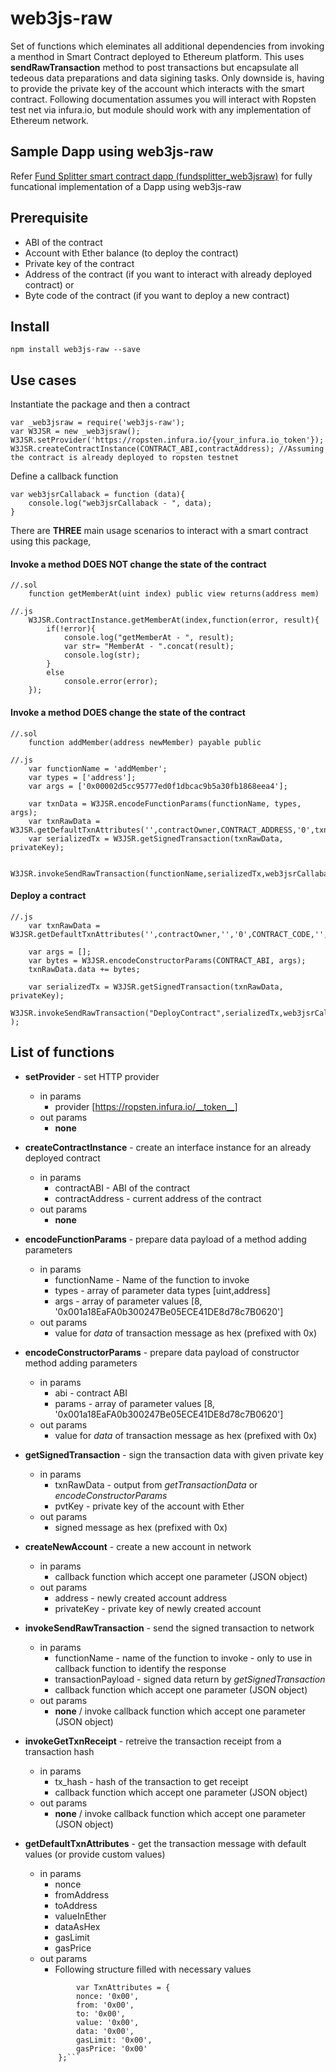 # web3js-raw #
Set of functions which eleminates all additional dependencies from invoking a menthod in Smart Contract deployed to Ethereum platform.
This uses __sendRawTransaction__ method to post transactions but encapsulate all tedeous data preparations and data sigining tasks. Only downside is, having to provide the private key of the account which interacts with the smart contract. Following documentation assumes you will interact with Ropsten test net via infura.io, but module should work with any implementation of Ethereum network.

## Sample Dapp using web3js-raw ##

Refer [Fund Splitter smart contract dapp (fundsplitter_web3jsraw)](https://github.com/fidenz-chim/fundsplitter_web3jsraw.git) for fully funcational implementation of a Dapp using web3js-raw

## Prerequisite ##

* ABI of the contract
* Account with Ether balance (to deploy the contract)
* Private key of the contract
* Address of the contract (if you want to interact with already deployed contract)
or
* Byte code of the contract (if you want to deploy a new contract)

## Install ##
```
npm install web3js-raw --save
```

## Use cases ##
Instantiate the package and then a contract
```
var _web3jsraw = require('web3js-raw');
var W3JSR = new _web3jsraw();
W3JSR.setProvider('https://ropsten.infura.io/{your_infura.io_token'});
W3JSR.createContractInstance(CONTRACT_ABI,contractAddress); //Assuming the contract is already deployed to ropsten testnet
```

Define a callback function 
```
var web3jsrCallaback = function (data){
    console.log("web3jsrCallaback - ", data);
}

```
There are __THREE__ main usage scenarios to interact with a smart contract using this package,
#### Invoke a method __DOES NOT__ change the state of the contract ####
```
//.sol
    function getMemberAt(uint index) public view returns(address mem)
```

```
//.js
    W3JSR.ContractInstance.getMemberAt(index,function(error, result){
        if(!error){
            console.log("getMemberAt - ", result);
            var str= "MemberAt - ".concat(result);
            console.log(str);
        }
        else
            console.error(error);
    });
```
#### Invoke a method __DOES__ change the state of the contract ####
```
//.sol
    function addMember(address newMember) payable public
```

```
//.js
    var functionName = 'addMember';
    var types = ['address'];
    var args = ['0x00002d5cc95777ed0f1dbcac9b5a30fb1868eea4'];

    var txnData = W3JSR.encodeFunctionParams(functionName, types, args);
    var txnRawData = W3JSR.getDefaultTxnAttributes('',contractOwner,CONTRACT_ADDRESS,'0',txnData,'','')
    var serializedTx = W3JSR.getSignedTransaction(txnRawData, privateKey);

    W3JSR.invokeSendRawTransaction(functionName,serializedTx,web3jsrCallaback);
```

#### Deploy a contract ####
```
//.js
    var txnRawData = W3JSR.getDefaultTxnAttributes('',contractOwner,'','0',CONTRACT_CODE,'',10000000000);

    var args = [];
    var bytes = W3JSR.encodeConstructorParams(CONTRACT_ABI, args);
    txnRawData.data += bytes;

    var serializedTx = W3JSR.getSignedTransaction(txnRawData, privateKey);
    W3JSR.invokeSendRawTransaction("DeployContract",serializedTx,web3jsrCallaback );
```

## List of functions ##

* __setProvider__ - set HTTP provider 
  * in params
    * provider [https://ropsten.infura.io/__token__]
  * out params
    * __none__
* __createContractInstance__ - create an interface instance for an already deployed contract
  * in params
    * contractABI - ABI of the contract
    * contractAddress - current address of the contract
  * out params
    * __none__
  
* __encodeFunctionParams__ - prepare data payload of a method adding parameters
  * in params
    * functionName - Name of the function to invoke
    * types - array of parameter data types  [uint,address]
    * args - array of parameter values  [8, '0x001a18EaFA0b300247Be05ECE41DE8d78c7B0620']    
  * out params
    * value for _data_ of transaction message as hex (prefixed with 0x)

* __encodeConstructorParams__ - prepare data payload of constructor method adding parameters
  * in params
    * abi - contract ABI 
    * params - array of parameter values  [8, '0x001a18EaFA0b300247Be05ECE41DE8d78c7B0620']    
  * out params
    * value for _data_ of transaction message as hex (prefixed with 0x)

* __getSignedTransaction__ - sign the transaction data with given private key
  * in params
    * txnRawData - output from _getTransactionData_ or _encodeConstructorParams_
    * pvtKey - private key of the account with Ether  
  * out params
    * signed message as hex (prefixed with 0x)

* __createNewAccount__ - create a new account in network
  * in params
    * callback function which accept one parameter (JSON object)
  * out params
    * address - newly created account address
    * privateKey - private key of newly created account

* __invokeSendRawTransaction__ - send the signed transaction to network
  * in params
    * functionName - name of the function to invoke - only to use in callback function to identify the response
    * transactionPayload - signed data return by _getSignedTransaction_
    * callback function which accept one parameter (JSON object)
  * out params
    * __none__ / invoke callback function which accept one parameter (JSON object)

* __invokeGetTxnReceipt__ - retreive the transaction receipt from a transaction hash
  * in params
    * tx_hash - hash of the transaction to get receipt
    * callback function which accept one parameter (JSON object)
  * out params
    * __none__ / invoke callback function which accept one parameter (JSON object)

* __getDefaultTxnAttributes__ - get the transaction message with default values (or provide custom values)
  * in params
    * nonce 
    * fromAddress 
    * toAddress
    * valueInEther 
    * dataAsHex
    * gasLimit
    * gasPrice
  * out params
    * Following structure filled with necessary values
    ```
            var TxnAttributes = {
            nonce: '0x00',
            from: '0x00',
            to: '0x00',
            value: '0x00',
            data: '0x00',
            gasLimit: '0x00',
            gasPrice: '0x00'
        };```
        
